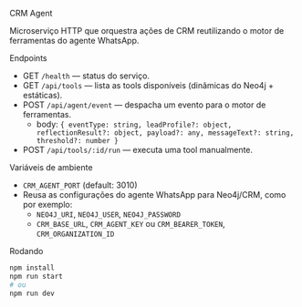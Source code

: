 CRM Agent

Microserviço HTTP que orquestra ações de CRM reutilizando o motor de ferramentas do agente WhatsApp.

Endpoints

- GET `/health` — status do serviço.
- GET `/api/tools` — lista as tools disponíveis (dinâmicas do Neo4j + estáticas).
- POST `/api/agent/event` — despacha um evento para o motor de ferramentas.
  - body: `{ eventType: string, leadProfile?: object, reflectionResult?: object, payload?: any, messageText?: string, threshold?: number }`
- POST `/api/tools/:id/run` — executa uma tool manualmente.

Variáveis de ambiente

- `CRM_AGENT_PORT` (default: 3010)
- Reusa as configurações do agente WhatsApp para Neo4j/CRM, como por exemplo:
  - `NEO4J_URI`, `NEO4J_USER`, `NEO4J_PASSWORD`
  - `CRM_BASE_URL`, `CRM_AGENT_KEY` ou `CRM_BEARER_TOKEN`, `CRM_ORGANIZATION_ID`

Rodando

```bash
npm install
npm run start
# ou
npm run dev
```


